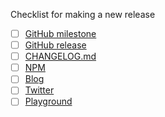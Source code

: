 Checklist for making a new release

- [ ] [GitHub milestone](https://github.com/prettier/prettier/milestones)
- [ ] [GitHub release](https://github.com/prettier/prettier/releases)
- [ ] [CHANGELOG.md](https://github.com/prettier/prettier/blob/master/CHANGELOG.md)
- [ ] [NPM](https://www.npmjs.com/package/prettier)
- [ ] [Blog](https://prettier.io/blog/)
- [ ] [Twitter](https://twitter.com/PrettierCode)
- [ ] [Playground](https://prettier.io/playground/)
